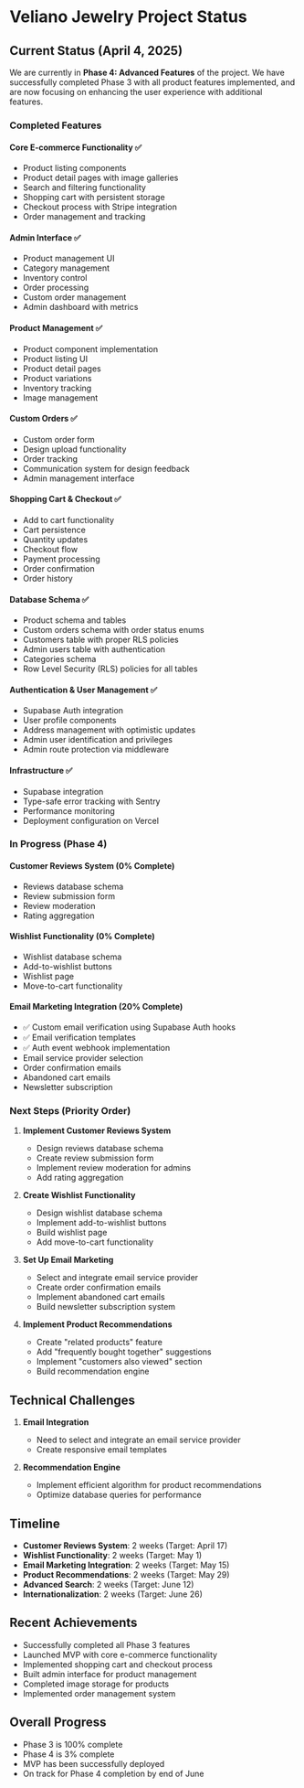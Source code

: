 # Veliano Jewelry Project Status

## Current Status (April 4, 2025)

We are currently in **Phase 4: Advanced Features** of the project. We have successfully completed Phase 3 with all product features implemented, and are now focusing on enhancing the user experience with additional features.

### Completed Features

#### Core E-commerce Functionality ✅
- Product listing components
- Product detail pages with image galleries
- Search and filtering functionality
- Shopping cart with persistent storage
- Checkout process with Stripe integration
- Order management and tracking

#### Admin Interface ✅
- Product management UI
- Category management
- Inventory control
- Order processing
- Custom order management
- Admin dashboard with metrics

#### Product Management ✅
- Product component implementation
- Product listing UI
- Product detail pages
- Product variations
- Inventory tracking
- Image management

#### Custom Orders ✅
- Custom order form
- Design upload functionality
- Order tracking
- Communication system for design feedback
- Admin management interface

#### Shopping Cart & Checkout ✅
- Add to cart functionality
- Cart persistence
- Quantity updates
- Checkout flow
- Payment processing
- Order confirmation
- Order history

#### Database Schema ✅
- Product schema and tables
- Custom orders schema with order status enums
- Customers table with proper RLS policies
- Admin users table with authentication
- Categories schema
- Row Level Security (RLS) policies for all tables

#### Authentication & User Management ✅
- Supabase Auth integration
- User profile components
- Address management with optimistic updates
- Admin user identification and privileges
- Admin route protection via middleware

#### Infrastructure ✅
- Supabase integration
- Type-safe error tracking with Sentry
- Performance monitoring
- Deployment configuration on Vercel

### In Progress (Phase 4)

#### Customer Reviews System (0% Complete)
- Reviews database schema
- Review submission form
- Review moderation
- Rating aggregation

#### Wishlist Functionality (0% Complete)
- Wishlist database schema
- Add-to-wishlist buttons
- Wishlist page
- Move-to-cart functionality

#### Email Marketing Integration (20% Complete)
- ✅ Custom email verification using Supabase Auth hooks
- ✅ Email verification templates
- ✅ Auth event webhook implementation
- Email service provider selection
- Order confirmation emails
- Abandoned cart emails
- Newsletter subscription

### Next Steps (Priority Order)

1. **Implement Customer Reviews System**
   - Design reviews database schema
   - Create review submission form
   - Implement review moderation for admins
   - Add rating aggregation

2. **Create Wishlist Functionality**
   - Design wishlist database schema
   - Implement add-to-wishlist buttons
   - Build wishlist page
   - Add move-to-cart functionality

3. **Set Up Email Marketing**
   - Select and integrate email service provider
   - Create order confirmation emails
   - Implement abandoned cart emails
   - Build newsletter subscription system

4. **Implement Product Recommendations**
   - Create "related products" feature
   - Add "frequently bought together" suggestions
   - Implement "customers also viewed" section
   - Build recommendation engine

## Technical Challenges

1. **Email Integration**
   - Need to select and integrate an email service provider
   - Create responsive email templates

2. **Recommendation Engine**
   - Implement efficient algorithm for product recommendations
   - Optimize database queries for performance

## Timeline

- **Customer Reviews System**: 2 weeks (Target: April 17)
- **Wishlist Functionality**: 2 weeks (Target: May 1)
- **Email Marketing Integration**: 2 weeks (Target: May 15)
- **Product Recommendations**: 2 weeks (Target: May 29)
- **Advanced Search**: 2 weeks (Target: June 12)
- **Internationalization**: 2 weeks (Target: June 26)

## Recent Achievements

- Successfully completed all Phase 3 features
- Launched MVP with core e-commerce functionality
- Implemented shopping cart and checkout process
- Built admin interface for product management
- Completed image storage for products
- Implemented order management system

## Overall Progress

- Phase 3 is 100% complete
- Phase 4 is 3% complete
- MVP has been successfully deployed
- On track for Phase 4 completion by end of June 
